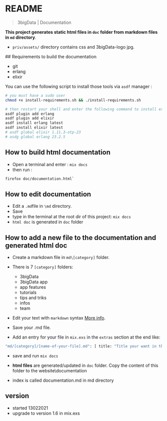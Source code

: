# README

>3bigData | Documentation

**This project generates static html files in `doc` folder from markdown files in `md` directory**.
  
- `priv/assets/` directory contains css and 3bigData-logo jpg.

## Requirements to build the documentation

- git
- erlang
- elixir

You can use the following script to install those tools via `asdf` manager : 

```bash
# you must have a sudo user
chmod +x install-requirements.sh && ./install-requirements.sh
```

```bash
# then restart your shell and enter the following command to install erlang and elixir via asdf
asdf plugin add erlang
asdf plugin add elixir
asdf install erlang latest
asdf install elixir latest
# asdf global elixir 1.11.3-otp-23
# asdg global erlang 23.2.5 
```

## How to build html documentation

- Open a terminal and enter : `mix docs`
- then run :

```bash
firefox doc/documentation.html`
```

## How to edit documentation

- Edit a `.md`file in `\md` directory.
- Save
- type in the terminal at the root dir of this project: `mix docs`
- `html doc` is generated in `doc` folder

## How to add a new file to the documentation and generated html doc

- Create a markdown file in `md\[category]` folder.
- There is 7 `[category]` folders:
    - 3bigData
    - 3bigData app
    - app features
    - tutorials
    - tips and triks
    - infos
    - team

- Edit your text with `markdown` syntax [More info](https://guides.github.com/features/mastering-markdown/).
- Save your .md file.
- Add an entry for your file in `mix.exs` in the `extras` section at the end like:  
```bash
"md/[category]/[name-of-your-file].md": [ title: "Title your want in the menu"]
```
- save and run `mix docs`
- **html files** are generated/updated in `doc` folder. Copy the content of this folder to the website\documentation

- index is called documentation.md in md directory

## version

- started 13022021  
- upgrade to version 1.6 in mix.exs
